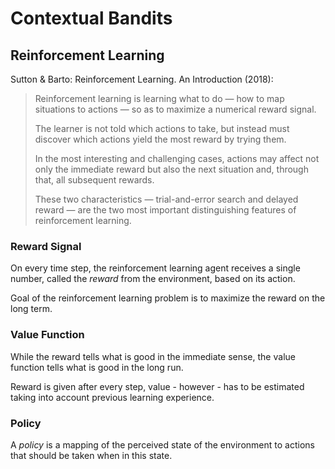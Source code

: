 # Contextual Bandits

## Reinforcement Learning

Sutton & Barto: Reinforcement Learning. An Introduction (2018):

> Reinforcement learning is learning what to do — how to map situations to actions — so as to maximize a numerical reward signal. 
> 
> The learner is not told which actions to take, but instead must discover which actions yield the most reward by trying them. 
> 
> In the most interesting and challenging cases, actions may affect not only the immediate reward but also the next situation and, through that, all subsequent rewards. 
> 
> These two characteristics — trial-and-error search and delayed reward — are the two most important distinguishing features of reinforcement learning.


### Reward Signal

On every time step, the reinforcement learning agent receives a single number, called the *reward* from the environment, based on its action.

Goal of the reinforcement learning problem is to maximize the reward on the long term.


### Value Function

While the reward tells what is good in the immediate sense, the value function tells what is good in the long run.

Reward is given after every step, value - however - has to be estimated taking into account previous learning experience.


### Policy

A *policy* is a mapping of the perceived state of the environment to actions that should be taken when in this state.
